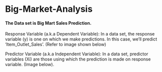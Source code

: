 # Big-Market-Analysis
#### The Data set is Big Mart Sales Prediction.
Response Variable (a.k.a Dependent Variable): In a data set, the response variable (y) is one on which we make predictions. In this case, we’ll predict ‘Item_Outlet_Sales’. (Refer to image shown below)

Predictor Variable (a.k.a Independent Variable): In a data set, predictor variables (Xi) are those using which the prediction is made on response variable. (Image below).
